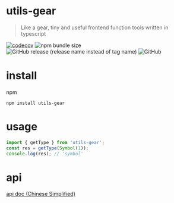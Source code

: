 # utils-gear

> Like a gear, tiny and useful frontend function tools written in typescript

[![codecov](https://codecov.io/gh/cirolee/utils-gear/branch/main/graph/badge.svg)](https://codecov.io/gh/cirolee/utils-gear/branch/main) ![npm bundle size](https://img.shields.io/bundlephobia/min/utils-gear) ![GitHub release (release name instead of tag name)](https://img.shields.io/github/v/release/cirolee/utils-gear) ![GitHub](https://img.shields.io/github/license/cirolee/utils-gear)

# install

npm

```shell
npm install utils-gear
```

# usage

```typescript
import { getType } from 'utils-gear';
const res = getType(Symbol(1));
console.log(res); // 'symbol'
```

# api

[api doc (Chinese Simplified)](https://github.com/CiroLee/utils-gear/blob/main/docs/README.md)
